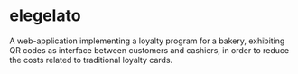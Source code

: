 # elegelato
A web-application implementing a loyalty program for a bakery, exhibiting QR codes as interface between customers and cashiers, in order to reduce the costs related to traditional loyalty cards.

